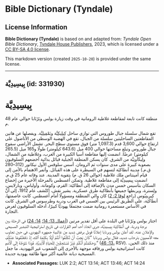 # Bible Dictionary (Tyndale)

## License Information

**Bible Dictionary (Tyndale)** is based on and adapted from: _Tyndale Open Bible Dictionary_, [Tyndale House Publishers](https://tyndaleopenresources.com/), 2023, which is licensed under a [CC BY-SA 4.0 license](https://creativecommons.org/licenses/by-sa/4.0/legalcode.en).

This markdown version (created `2025-10-20`) is provided under the same license.



--------------------------------

## بِيسِيدِيَّة (id: 331930)

بِيسِيدِيَّة
============

منطقة كانت تابعة لمقاطعة غلاطية الرومانية في وقت زيارة بولس وبَرْنَابا حوالي عام 48 م.

تقع شمال سلسلة جبال طوروس التي توازي ساحل كِيلِيكِيَّة وبَمْفِيلِيَّة. ويفصلها عن هاتين المقاطعتين الساحليتين سلسلة من الجبال، تقع في الهضبة الوسطى من الأناضول على ارتفاع حوالي 3,600 قدم (1,097\.3 متر) فوق مستوى سطح البحر. تشمل الأراضي سفوح جبال طوروس وتبلغ مساحتها حوالي 400 ميل (643\.6 كيلومتر) طولًا و165 ميل (265\.5 كيلومتر) عرضًا. انضمت إليها مقاطعة أسيا الكبيرة من الغرب، وغلاطية من الشمال، ولِيكَأُونِيَّة من الشرق. كان يسكن المنطقة الجبلية قبائل بدائية أخضعهم السلوقيون بصعوبة كبيرة على مدى سنوات ثم الرومان. أسس سلوقس الأول نيكاتور (312–280 ق.م.) مدينة أنطاكيَة لتسهم في السيطرة على هذه القبائل. وأثمر الاهتمام بالأمن إلى قيام أمينتاس ملك غلاطية (حوالي 26 ق. م) بتقوية المدينة. عند وفاته عام 25 ق.م. انضمت بِيسِيدِيَّة إلى مقاطعة غلاطية. وتمكن أغسطس بالمرحلة الأخيرة من إخضاع السكان بتأسيس خمس مدن بالإضافة إلى أنطاكيَة: القرم، وكومانة، وأولباس، وبارلايس، ولِسترة، ويربطها جميعها بأنطاكية طرق عسكرية. يشير نقش، اِكتُشف عام 1912، إلى أنَّ كِيرِينِيُوس (راجع [لوقا 2: 2](https://ref.ly/Luke2:2)) كان والي المنطقة ومسؤولًا أمام أغسطس. كانت عاصمتها، أنطاكيَة، على الطريق الرئيس بين أفسس في الغرب ودربة وطرسوس في الشرق. كانت في الأساس مستعمرة رومانية ضمت مجتمعًا يهوديًا كبيرًا، أدخله السلوقيون لغرض التجارة.

اجتاز بولس وبَرْنَابا في البلدة على أقل تقدير مرتين ([أعمال 13: 14؛](https://ref.ly/Acts13:14) [14: 24](https://ref.ly/Acts14:24)) في الرحلة بين برجة ودربة. في أَنْطَاكِيَة بِيسِيدِيَّة، جرى اتخاذ أحد أهم القرارات في تاريخ استراتيجية التبشير المسيحي والإعلان عنه. لقد أعلن بولس وبرنابا إعلانًا قوبل برفض شديد من غالبية جمهوره اليهودي، في حين تجاوب معه الأمميون بترحاب شديد، فقال بولس وبرنابا “كَانَ يَجِبُ أَنْ تُكَلَّمُوا أَنْتُمْ أَوَّلًا بِكَلِمَةِ ٱللهِ، إِذْ دَفَعْتُمُوهَا عَنْكُمْ، وَحَكَمْتُمْ أَنَّكُمْ غَيْرُ مُسْتَحِقِّينَ لِلْحَيَاةِ ٱلْأَبَدِيَّةِ، هُوَذَا نَتَوَجَّهُ إِلَى ٱلْأُمَمِ.” ([13: 46،](https://ref.ly/Acts13:46) RSV). منذ ذلك الحين، كانت استراتيجية بولس ورفاقه موجهة بالأحرى إلى الشعوب غير اليهودية، ما جعل المسيحية ديانة عالمية أكثر منها طائفة يهودية جديدة.

* **Associated Passages:** LUK 2:2; ACT 13:14; ACT 13:46; ACT 14:24

